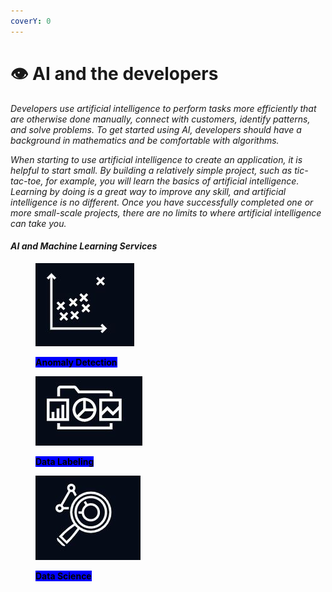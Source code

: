 ```yaml
---
coverY: 0
---
```


# 👁 AI and the developers

_Developers use artificial intelligence to perform tasks more efficiently that are otherwise done manually, connect with customers, identify patterns, and solve problems. To get started using AI, developers should have a background in mathematics and be comfortable with algorithms._

_When starting to use artificial intelligence to create an application, it is helpful to start small. By building a relatively simple project, such as tic-tac-toe, for example, you will learn the basics of artificial intelligence. Learning by doing is a great way to improve any skill, and artificial intelligence is no different. Once you have successfully completed one or more small-scale projects, there are no limits to where artificial intelligence can take you._

#### _AI and Machine Learning Services_

<div>

<figure><img src="../.gitbook/assets/b.JPG" alt=""><figcaption><p><mark style="background-color:blue;"><strong>Anomaly Detection</strong></mark></p></figcaption></figure>

 

<figure><img src="../.gitbook/assets/g.JPG" alt=""><figcaption><p><mark style="background-color:blue;"><strong>Data Labeling</strong></mark> </p></figcaption></figure>

 

<figure><img src="../.gitbook/assets/f.JPG" alt=""><figcaption><p><mark style="background-color:blue;"><strong>Data Science</strong></mark></p></figcaption></figure>

</div>
